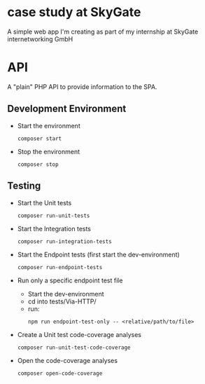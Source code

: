 # case study at SkyGate
A simple web app I'm creating as part of my internship at SkyGate internetworking GmbH

# API
A "plain" PHP API to provide information to the SPA.

## Development Environment

- Start the environment
    ```
    composer start
    ```
- Stop the environment
    ```
    composer stop
    ```

## Testing

- Start the Unit tests
    ```
    composer run-unit-tests
    ```
- Start the Integration tests
    ```
    composer run-integration-tests
    ```
- Start the Endpoint tests (first start the dev-environment)
    ```
    composer run-endpoint-tests
    ```
- Run only a specific endpoint test file
    - Start the dev-environment
    - cd into tests/Via-HTTP/
    - run:
        ```
        npm run endpoint-test-only -- <relative/path/to/file>
        ```


- Create a Unit test code-coverage analyses
    ```
    composer run-unit-test-code-coverage
    ```
- Open the code-coverage analyses
    ```
    composer open-code-coverage
    ```